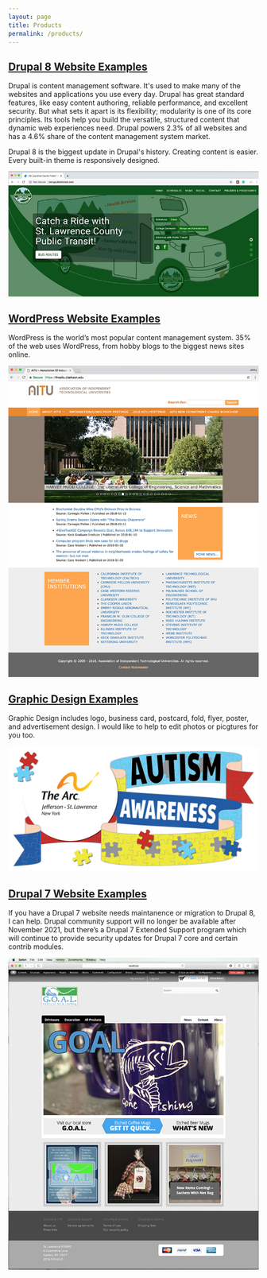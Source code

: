 ```yaml
---
layout: page
title: Products
permalink: /products/
---
```


## [Drupal 8 Website Examples](/drupal-8-website-examples/)

Drupal is content management software. It's used to make many of the websites and applications you use every day. Drupal has great standard features, like easy content authoring, reliable performance, and excellent security. But what sets it apart is its flexibility; modularity is one of its core principles. Its tools help you build the versatile, structured content that dynamic web experiences need. Drupal powers 2.3% of all websites and has a 4.6% share of the content management system market.

Drupal 8 is the biggest update in Drupal's history. Creating content is easier. Every built-in theme is responsively designed. 

[![Site Home](/images/publicTransitHome1.jpg "slcnypublictransit.com Home")](/drupal-8-website-examples/)

## [WordPress Website Examples](/wordPress-website-examples/)

WordPress is the world’s most popular content management system. 35% of the web uses WordPress, from hobby blogs to the biggest news sites online.

[![Site Home](/images/theAitu1.jpg "theaitu.com Home")](/wordPress-website-examples/)

## [Graphic Design Examples](/graphic-design-examples/)

Graphic Design includes logo, business card, postcard, fold, flyer, poster, and advertisement design. I would like to help to edit photos or picgtures for you too. 

[![Autism Awareness](/images/autismWalkflag48x24Small.jpg "Autism Walk Flag")](/graphic-design-examples/)

## [Drupal 7 Website Examples](/drupal-7-website-examples/)

If you have a Drupal 7 website needs maintanence or migration to Drupal 8, I can help. Drupal community support will no longer be available after November 2021, but there’s a Drupal 7 Extended Support program which will continue to provide security updates for Drupal 7 core and certain contrib modules.

[![Site Home](/images/goalHome.jpg "shopthearcjslc.org Home")](/drupal-7-website-examples/)
